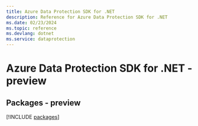```yaml
---
title: Azure Data Protection SDK for .NET
description: Reference for Azure Data Protection SDK for .NET
ms.date: 02/23/2024
ms.topic: reference
ms.devlang: dotnet
ms.service: dataprotection
---
```

# Azure Data Protection SDK for .NET - preview
## Packages - preview
[!INCLUDE [packages](data-protection-index.md)]
